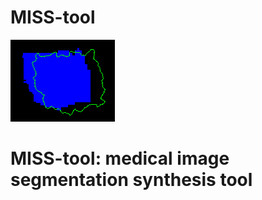 # MISS-tool
  <body>
    <div class="container">
      <div class="image">
        <img src="img/fp_img.png">
      </div>
      <div class="text">
        <h1>MISS-tool: medical image segmentation synthesis tool</h1>
      </div>
    </div>
  </body>
